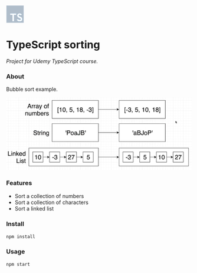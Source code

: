 ![TypeScript](https://github.com/ermondel/tsttmp/blob/master/files/Typescript48b.png)

# TypeScript sorting

_Project for Udemy TypeScript course._

### About

Bubble sort example.

![drawing](https://github.com/ermondel/tsttmp/blob/master/files/drawings/drawing-ts-sort.png)

### Features

- Sort a collection of numbers
- Sort a collection of characters
- Sort a linked list

### Install

```
npm install
```

### Usage

```
npm start
```
